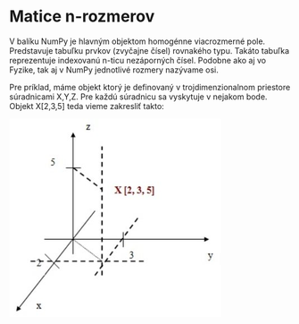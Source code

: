# Matice n-rozmerov

V balíku NumPy je hlavným objektom homogénne viacrozmerné pole. Predstavuje tabuľku prvkov (zvyčajne čísel) rovnakého typu. Takáto tabuľka reprezentuje indexovanú n-ticu nezáporných čísel. Podobne ako aj vo Fyzike, tak aj v NumPy jednotlivé rozmery nazývame osi.

Pre príklad, máme objekt ktorý je definovaný v trojdimenzionalnom priestore súradnicami X,Y,Z. Pre každú súradnicu sa vyskytuje v nejakom bode. Objekt X[2,3,5] teda vieme zakresliť takto:

![image](images/3d_dimension.jpeg)



